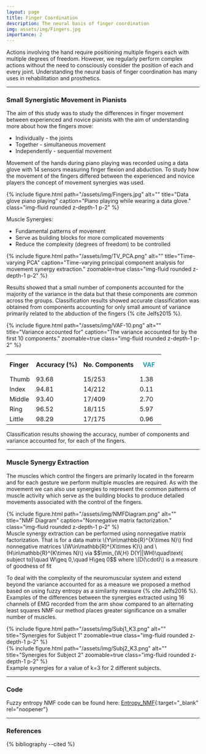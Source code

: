 ```yaml
---
layout: page
title: Finger Coordination
description: The neural basis of finger coordination
img: assets/img/Fingers.jpg
importance: 2
---
```


Actions involving the hand require positioning multiple fingers each with multiple degrees of freedom. However, we regularly perform complex actions without the need to consciously consider the position of each and every joint. Understanding the neural basis of finger coordination has many uses in rehabilitation and prosthetics.

---

### Small Synergistic Movement in Pianists
<div class="row align-items-center justify-content-center">
  <div class="col-sm-8 mt-3 mt-md-0"><p>The aim of this study was to study the differences in finger movement between experienced and novice pianists with the aim of understanding more about how the fingers move:
    <ul><li>Individually - the joints</li>
      <li>Together - simultaneous movement</li>
      <li>Independently - sequential movement</li></ul></p>
    <p>Movement of the hands during piano playing was recorded using a data glove with 14 sensors measuring finger flexion and abduction. To study how the movement of the fingers differed between the experienced and novice players the concept of movement synergies was used.</p></div>
  <div class="col-sm-4 mt-3 mt-md-0">
    {% include figure.html path="/assets/img/Fingers.jpg" alt="" title="Data glove piano playing" caption="Piano playing while wearing a data glove." class="img-fluid rounded z-depth-1 p-2" %}
  </div>
</div>

Muscle Synergies:

* Fundamental patterns of movement
* Serve as building blocks for more complicated movements
* Reduce the complexity (degrees of freedom) to be controlled

<div class="row justify-content-center">
  <div class="col-sm-10 mb-3 mt-3 mt-md-0">
    {% include figure.html path="/assets/img/TV_PCA.png" alt="" title="Time-varying PCA" caption="Time-varying principal component analysis for movement synergy extraction." zoomable=true class="img-fluid rounded z-depth-1 p-2"  %}
  </div>
</div>

Results showed that a small number of components accounted for the majority of the variance in the data but that these components are common across the groups. Classification results showed accurate classification was obtained from components accounting for only small amount of variance primarily related to the abduction of the fingers {% cite Jelfs2015 %}.

<div class="row align-items-center">
  <div class="col-sm-6 mt-3 mt-md-0">
    {% include figure.html path="/assets/img/VAF-10.png" alt="" title="Variance accounted for" caption="The variance accounted for by the first 10 components." zoomable=true class="img-fluid rounded z-depth-1 p-2" %}
  </div>
  <div class="col-sm-6 mt-3 mt-md0 table-responsive">
    <table table-sm table-borderless class="project-table">
      <tr><th style="text-align:left;">Finger</th><th>Accuracy (%)</th><th>No. Components</th><th style="padding:1rem;color:#2698BA;">VAF</th></tr>
      <tr><td style="text-align:left;">Thumb</td><td>93.68</td><td>15/253</td><td>1.38</td></tr>
      <tr><td style="text-align:left;">Index</td><td>94.81</td><td>14/212</td><td>0.11</td></tr>
      <tr><td style="text-align:left;">Middle</td><td>93.40</td><td>17/409</td><td>2.70</td></tr>
      <tr><td style="text-align:left;">Ring</td><td>96.52</td><td>18/115</td><td>5.97</td></tr>
      <tr><td style="text-align:left;">Little</td><td>98.29</td><td>17/175</td><td>0.96</td></tr>
    </table>
    <div class="caption">
      Classification results showing the accuracy, number of components and variance accounted for, for each of the fingers.
    </div>
  </div>
</div>

---

### Muscle Synergy Extraction
The muscles which control the fingers are primarily located in the forearm and for each gesture we perform multiple muscles are required. As with the movement we can also use synergies to represent the common patterns of muscle activity which serve as the building blocks to produce detailed movements associated with the control of the fingers.

<div class="row align-items-center justify-content-center">
  <div class="col-sm-5 mt-3 mt-md-0">
    {% include figure.html path="/assets/img/NMFDiagram.png" alt="" title="NMF Diagram" caption="Nonnegative matrix factorization." class="img-fluid rounded z-depth-1 p-2" %}
  </div>
  <div class="col-sm-7 mt-3 mt-md-0">Muscle synergy extraction can be performed using nonnegative matrix factorization. That is for a data matrix \(Y\in\mathbb{R}^{X\times N}\) find nonnegative matrices \(W\in\mathbb{R}^{X\times K}\) and \(H\in\mathbb{R}^{K\times N}\) via $$\min_{W,H} D(Y||WH)\quad\text{ subject to}\quad W\geq 0,\quad H\geq 0$$
  where \(D(\cdot)\) is a measure of goodness of fit</div>
</div>

To deal with the complexity of the neuromuscular system and extend beyond the variance accounted for as a measure we proposed a method based on using fuzzy entropy as a similarity measure {% cite Jelfs2016 %}. Examples of the differences between the synergies extracted using 16 channels of EMG recorded from the arm show compared to an alternating least squares NMF our method places greater significance on a smaller number of muscles.

<div class="row justify-content-center">
  <div class="col-sm-10 mt-3 mt-md-0">
    {% include figure.html path="/assets/img/Subj1_K3.png" alt="" title="Synergies for Subject 1" zoomable=true class="img-fluid rounded z-depth-1 p-2" %}
  </div>
</div>
<div class="row justify-content-center mt-3">
  <div class="col-sm-10 mt-3 mt-md-0">
    {% include figure.html path="/assets/img/Subj2_K3.png" alt="" title="Synergies for Subject 2" zoomable=true class="img-fluid rounded z-depth-1 p-2" %}
  </div>
</div>
<div class="caption">
    Example synergies for a value of k=3 for 2 different subjects.
</div>

---

### Code
Fuzzy entropy NMF code can be found here: [Entropy_NMF](https://github.com/beteje/Entropy_NMF){:target="_blank" rel="noopener"}

---

### References
<div class="references">
  {% bibliography --cited %}
</div>
